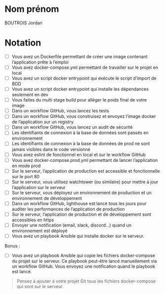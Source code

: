 # Nom prénom
BOUTROIS Jordan

# Notation

- [ ] Vous avez un Dockerfile permettant de créer une image contenant l’application prête à l’emploi
- [ ] Vous avez docker-compose.yml permettant de travailler sur le projet en local
- [ ] Vous avez un script docker entrypoint qui exécute le script d’import de BDD
- [ ] Vous avez un script docker entrypoint qui installe les dépendances seulement en dev
- [ ] Vous faites du multi stage build pour alléger le poids final de votre image
- [ ] Dans un workflow GitHub, vous lancez les tests
- [ ] Dans un workflow GitHub, vous construisez et envoyez l’image docker de l’application sur un registry
- [ ] Dans un workflow GitHub, vous lancez un audit de sécurité
- [ ] Les identifiants de connexion à la base de données sont passés en environnement
- [ ] Les identifiants de connexion à la base de données de prod ne sont jamais visibles dans le code versionné
- [ ] Vous avez eslint de fonctionnel en local et sur le workflow GitHub
- [ ] Vous avez docker-compose.prod.yml permettant de lancer l’application en mode prod
- [ ] Sur le serveur, l’application de production est accessible et fonctionnelle sur le port 80
- [ ] Sur le serveur, vous utilisez watchtower (ou similaire) pour mettre à jour l’application sur le serveur
- [ ] Sur le serveur, vous déployez un environnement de production et un environnement de développement
- [ ] Dans un workflow GitHub, lighthouse est lancé tous les jours pour auditer les performances de l’application de production
- [ ] Sur le serveur, l’application de production et de développement sont accessibles en https
- [ ] Envoyer une notification (email, slack, discord...) quand un environnement est déployé
- [ ] Vous avez un playbook Ansible qui installe docker sur le serveur.

Bonus :
- [ ] Vous avez un playbook Ansible qui copie les fichiers docker-compose du projet sur le serveur. 
  Ce playbook peut-être lancé manuellement via un workflow GitHub. 
  Vous envoyez une notification quand le playbook est lancé.

> Pensez à ajouter à votre projet Git tous les fichiers docker-compose qui sont sur le serveur.
